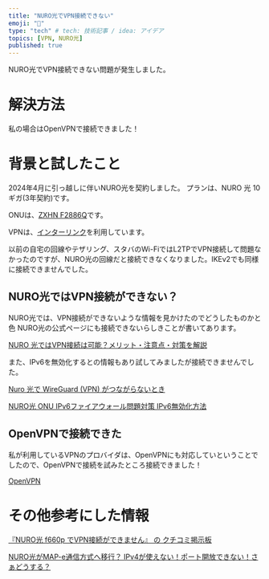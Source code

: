 ```yaml
---
title: "NURO光でVPN接続できない"
emoji: "🌊"
type: "tech" # tech: 技術記事 / idea: アイデア
topics: [VPN, NURO光]
published: true
---
```


NURO光でVPN接続できない問題が発生しました。

# 解決方法
私の場合はOpenVPNで接続できました！


# 背景と試したこと

2024年4月に引っ越しに伴いNURO光を契約しました。
プランは、NURO 光 10ギガ(3年契約)です。

ONUは、[ZXHN F2886Q](https://www.ztedevices.com/jp/product/onf-f2886q/)です。


VPNは、[インターリンク](https://www.interlink.or.jp/)を利用しています。

以前の自宅の回線やテザリング、スタバのWi-FiではL2TPでVPN接続して問題なかったのですが、NURO光の回線だと接続できなくなりました。IKEv2でも同様に接続できませんでした。

## NURO光ではVPN接続ができない？

NURO光では、VPN接続ができないような情報を見かけたのでどうしたものかと色
NURO光の公式ページにも接続できないらしきことが書いてあります。

[NURO 光ではVPN接続は可能？メリット・注意点・対策を解説](https://www.nuro.jp/article/vpn/#NURO_VPN)

また、IPv6を無効化するとの情報もあり試してみましたが接続できませんでした。

[Nuro 光で WireGuard (VPN) がつながらないとき](https://mahata.gitlab.io/post/2022-01-13-wireguard-with-nuro/)

[NURO光 ONU IPv6ファイアウォール問題対策 IPv6無効化方法](https://xn--nuro-ec4c955q3ibyw2bgf2b038c.jp/nuro-ipv6-mukou/)

## OpenVPNで接続できた
私が利用しているVPNのプロバイダは、OpenVPNにも対応していということでしたので、OpenVPNで接続を試みたところ接続できました！

[OpenVPN](https://openvpn.net/)

# その他参考にした情報
[『NURO光 f660p でVPN接続ができません』 の クチコミ掲示板](https://bbs.kakaku.com/bbs/-/SortID=25667636/)

[NURO光がMAP-e通信方式へ移行？ IPv4が使えない！ポート開放できない！さぁどうする？](https://internet-manual.net/nuro-hikari-transition-to-mape/)


